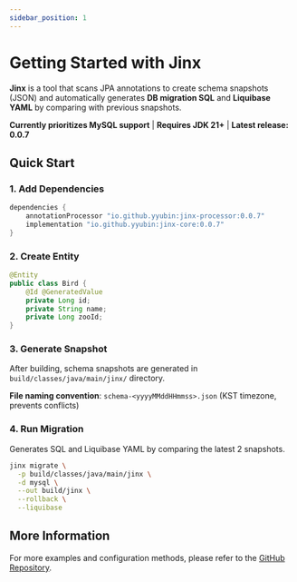 ```yaml
---
sidebar_position: 1
---
```


# Getting Started with Jinx

**Jinx** is a tool that scans JPA annotations to create schema snapshots (JSON) and automatically generates **DB migration SQL** and **Liquibase YAML** by comparing with previous snapshots.

**Currently prioritizes MySQL support** | **Requires JDK 21+** | **Latest release: 0.0.7**

## Quick Start

### 1. Add Dependencies

```gradle
dependencies {
    annotationProcessor "io.github.yyubin:jinx-processor:0.0.7"
    implementation "io.github.yyubin:jinx-core:0.0.7"
}
```

### 2. Create Entity

```java
@Entity
public class Bird {
    @Id @GeneratedValue
    private Long id;
    private String name;
    private Long zooId;
}
```

### 3. Generate Snapshot

After building, schema snapshots are generated in `build/classes/java/main/jinx/` directory.

**File naming convention**: `schema-<yyyyMMddHHmmss>.json` (KST timezone, prevents conflicts)

### 4. Run Migration

Generates SQL and Liquibase YAML by comparing the latest 2 snapshots.

```bash
jinx migrate \
  -p build/classes/java/main/jinx \
  -d mysql \
  --out build/jinx \
  --rollback \
  --liquibase
```

## More Information

For more examples and configuration methods, please refer to the [GitHub Repository](https://github.com/yyubin/jinx).
